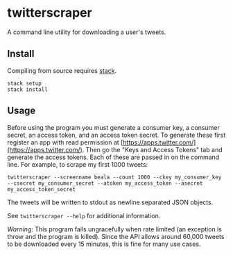 # twitterscraper

A command line utility for downloading a user's tweets.

## Install

Compiling from source requires [stack](http://docs.haskellstack.org/en/stable/README/).

```
stack setup
stack install
```

## Usage

Before using the program you must generate a consumer key, a consumer secret, an access token, and an access token secret. To generate these first register an app with read permission at [https://apps.twitter.com/](https://apps.twitter.com/). Then go the "Keys and Access Tokens" tab and generate the access tokens. Each of these are passed in on the command line. For example, to scrape my first 1000 tweets:

```
twitterscraper --screenname beala --count 1000 --ckey my_consumer_key --csecret my_consumer_secret --atoken my_access_token --asecret my_access_token_secret
```

The tweets will be written to stdout as newline separated JSON objects.

See `twitterscraper --help` for additional information.

*Warning:* This program fails ungracefully when rate limited (an exception is throw and the program is killed). Since the API allows around 60,000 tweets to be downloaded every 15 minutes, this is fine for many use cases.